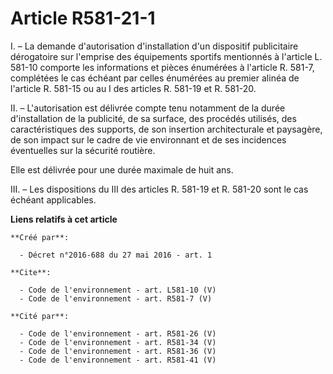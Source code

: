 # Article R581-21-1

I. – La demande d'autorisation d'installation d'un dispositif publicitaire dérogatoire sur l'emprise des équipements sportifs
mentionnés à l'article L. 581-10 comporte les informations et pièces énumérées à l'article R. 581-7, complétées le cas
échéant par celles énumérées au premier alinéa de l'article R. 581-15 ou au I des articles R. 581-19 et R. 581-20.

II. – L'autorisation est délivrée compte tenu notamment de la durée d'installation de la publicité, de sa surface, des
procédés utilisés, des caractéristiques des supports, de son insertion architecturale et paysagère, de son impact sur le
cadre de vie environnant et de ses incidences éventuelles sur la sécurité routière.

Elle est délivrée pour une durée maximale de huit ans.

III. – Les dispositions du III des articles R. 581-19 et R. 581-20 sont le cas échéant applicables.

**Liens relatifs à cet article**

	**Créé par**:

	  - Décret n°2016-688 du 27 mai 2016 - art. 1

	**Cite**:

	  - Code de l'environnement - art. L581-10 (V)
	  - Code de l'environnement - art. R581-7 (V)

	**Cité par**:

	  - Code de l'environnement - art. R581-26 (V)
	  - Code de l'environnement - art. R581-34 (V)
	  - Code de l'environnement - art. R581-36 (V)
	  - Code de l'environnement - art. R581-41 (V)
